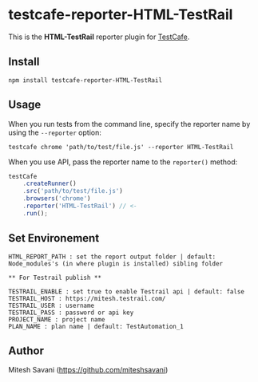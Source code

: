 # testcafe-reporter-HTML-TestRail

This is the **HTML-TestRail** reporter plugin for [TestCafe](http://devexpress.github.io/testcafe).


## Install

```
npm install testcafe-reporter-HTML-TestRail
```

## Usage

When you run tests from the command line, specify the reporter name by using the `--reporter` option:

```
testcafe chrome 'path/to/test/file.js' --reporter HTML-TestRail
```


When you use API, pass the reporter name to the `reporter()` method:

```js
testCafe
    .createRunner()
    .src('path/to/test/file.js')
    .browsers('chrome')
    .reporter('HTML-TestRail') // <-
    .run();
```

## Set Environement

``` **For HTML Report**
HTML_REPORT_PATH : set the report output folder | default: Node_modules's (in where plugin is installed) sibling folder

** For Testrail publish **

TESTRAIL_ENABLE : set true to enable Testrail api | default: false
TESTRAIL_HOST : https://mitesh.testrail.com/ 
TESTRAIL_USER : username
TESTRAIL_PASS : password or api key
PROJECT_NAME : project name
PLAN_NAME : plan name | default: TestAutomation_1
```


## Author
Mitesh Savani (https://github.com/miteshsavani)


 
